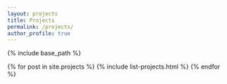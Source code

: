 ```yaml
---
layout: projects
title: Projects
permalink: /projects/
author_profile: true
---
```


{% include base_path %}

{% for post in site.projects %}
  {% include list-projects.html %}
{% endfor %}

